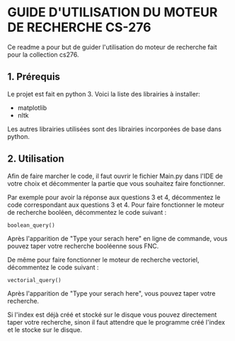 # GUIDE D'UTILISATION DU MOTEUR DE RECHERCHE CS-276

Ce readme a pour but de guider l'utilisation do moteur de recherche fait pour la collection cs276.

## 1. Prérequis

Le projet est fait en python 3. Voici la liste des librairies à installer:

* matplotlib
* nltk

Les autres librairies utilisées sont des librairies incorporées de base dans python.

## 2. Utilisation

Afin de faire marcher le code, il faut ouvrir le fichier Main.py dans l'IDE de votre choix et décommenter la partie que vous souhaitez faire fonctionner. 

Par exemple pour avoir la réponse aux questions 3 et 4, décommentez le code correspondant aux questions 3 et 4. 
Pour faire fonctionner le moteur de recherche booléen, décommentez le code suivant :

```
boolean_query()
```
Après l'apparition de "Type your serach here" en ligne de commande, vous pouvez taper votre recherche booléenne sous FNC.

De même pour faire fonctionner le moteur de recherche vectoriel, décommentez le code suivant : 

```
vectorial_query()
```
Après l'apparition de "Type your serach here", vous pouvez taper votre recherche.

Si l'index est déjà créé et stocké sur le disque vous pouvez directement taper votre recherche, sinon il faut attendre que le programme créé l'index et le stocke sur le disque.